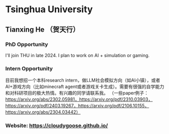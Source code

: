 # Tsinghua University
## Tianxing He （贺天行）
### PhD Opportunity
I'll join THU in late 2024. I plan to work on AI + simulation or gaming.
### Intern Opportunity
目前我想招一个本科research intern，做LLM社会模拟方向（如AI小镇），或者AI+游戏方向（比如minecraft agent或者游戏关卡生成）。需要有很强的自学能力和对科研项目的极大热情。有兴趣的同学请联系我。
（一些paper例子：https://arxiv.org/abs/2302.05981，https://arxiv.org/pdf/2310.03903，https://arxiv.org/pdf/2403.19267，https://arxiv.org/pdf/2106.10155，https://arxiv.org/abs/2304.03442）
### Website: https://cloudygoose.github.io/
